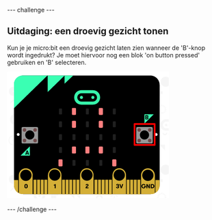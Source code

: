 \--- challenge \---

## Uitdaging: een droevig gezicht tonen

Kun je je micro:bit een droevig gezicht laten zien wanneer de 'B'-knop wordt ingedrukt? Je moet hiervoor nog een blok 'on button pressed' gebruiken en 'B' selecteren.

![schermafbeelding](images/badge-sad-emulator.png)

\--- /challenge \---